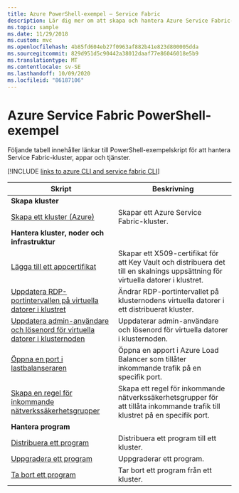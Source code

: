 ```yaml
---
title: Azure PowerShell-exempel – Service Fabric
description: Lär dig mer om att skapa och hantera Azure Service Fabric-kluster,-appar och-tjänster med hjälp av PowerShell.
ms.topic: sample
ms.date: 11/29/2018
ms.custom: mvc
ms.openlocfilehash: 4b85fd604eb27f0963af882b41e823d800005dda
ms.sourcegitcommit: 829d951d5c90442a38012daaf77e86046018e5b9
ms.translationtype: MT
ms.contentlocale: sv-SE
ms.lasthandoff: 10/09/2020
ms.locfileid: "86187106"
---
```

# <a name="azure-service-fabric-powershell-samples"></a>Azure Service Fabric PowerShell-exempel

Följande tabell innehåller länkar till PowerShell-exempelskript för att hantera Service Fabric-kluster, appar och tjänster.

[!INCLUDE [links to azure CLI and service fabric CLI](../../includes/service-fabric-powershell.md)]

| Skript | Beskrivning |
|-|-|
| **Skapa kluster** ||
| [Skapa ett kluster (Azure)](./scripts/service-fabric-powershell-create-secure-cluster-cert.md)| Skapar ett Azure Service Fabric-kluster. |
| **Hantera kluster, noder och infrastruktur** ||
| [Lägga till ett appcertifikat](./scripts/service-fabric-powershell-add-application-certificate.md)| Skapar ett X509-certifikat för att Key Vault och distribuera det till en skalnings uppsättning för virtuella datorer i klustret. |
| [Uppdatera RDP-portintervallen på virtuella datorer i klustret](./scripts/service-fabric-powershell-change-rdp-port-range.md)|Ändrar RDP-portintervallet på klusternodens virtuella datorer i ett distribuerat kluster.|
| [Uppdatera admin-användare och lösenord för virtuella datorer i klusternoden](./scripts/service-fabric-powershell-change-rdp-user-and-pw.md) | Uppdaterar admin-användare och lösenord för virtuella datorer i klusternoden. |
| [Öppna en port i lastbalanseraren](./scripts/service-fabric-powershell-open-port-in-load-balancer.md) | Öppna en apport i Azure Load Balancer som tillåter inkommande trafik på en specifik port. |
| [Skapa en regel för inkommande nätverkssäkerhetsgrupper](./scripts/service-fabric-powershell-add-nsg-rule.md) | Skapa ett regel för inkommande nätverkssäkerhetsgrupper för att tillåta inkommande trafik till klustret på en specifik port. |
| **Hantera program** ||
| [Distribuera ett program](./scripts/service-fabric-powershell-deploy-application.md)| Distribuera ett program till ett kluster.|
| [Uppgradera ett program](./scripts/service-fabric-powershell-upgrade-application.md)| Uppgraderar ett program.|
| [Ta bort ett program](./scripts/service-fabric-powershell-remove-application.md)| Tar bort ett program från ett kluster.|
